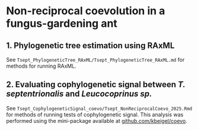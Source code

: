 # Non-reciprocal coevolution in a fungus-gardening ant

## 1. Phylogenetic tree estimation using RAxML
See `Tsept_PhylogeneticTree_RAxML/Tsept_PhylogeneticTree_RAxML.md` for methods for running RAxML.

## 2. Evaluating cophylogenetic signal between _T. septentrionalis_ and _Leucocoprinus sp._
See `Tsept_CophylogeneticSignal_coevo/Tsept_NonReciprocalCoevo_2025.Rmd` for methods of running tests of cophylogenetic signal. This analysis was performed using the mini-package available at [github.com/kbeigel/coevo](https://github.com/kbeigel/coevo).